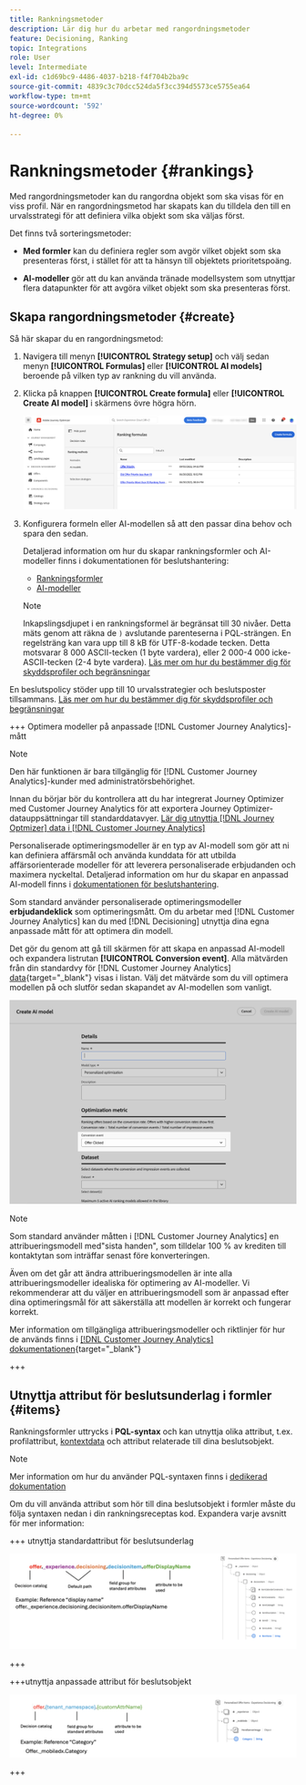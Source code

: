 ```yaml
---
title: Rankningsmetoder
description: Lär dig hur du arbetar med rangordningsmetoder
feature: Decisioning, Ranking
topic: Integrations
role: User
level: Intermediate
exl-id: c1d69bc9-4486-4037-b218-f4f704b2ba9c
source-git-commit: 4839c3c70dcc524da5f3cc394d5573ce5755ea64
workflow-type: tm+mt
source-wordcount: '592'
ht-degree: 0%

---
```


# Rankningsmetoder {#rankings}

Med rangordningsmetoder kan du rangordna objekt som ska visas för en viss profil. När en rangordningsmetod har skapats kan du tilldela den till en urvalsstrategi för att definiera vilka objekt som ska väljas först.

Det finns två sorteringsmetoder:

* **Med formler** kan du definiera regler som avgör vilket objekt som ska presenteras först, i stället för att ta hänsyn till objektets prioritetspoäng.

* **AI-modeller** gör att du kan använda tränade modellsystem som utnyttjar flera datapunkter för att avgöra vilket objekt som ska presenteras först.

## Skapa rangordningsmetoder {#create}

Så här skapar du en rangordningsmetod:

1. Navigera till menyn **[!UICONTROL Strategy setup]** och välj sedan menyn **[!UICONTROL Formulas]** eller **[!UICONTROL AI models]** beroende på vilken typ av rankning du vill använda.

1. Klicka på knappen **[!UICONTROL Create formula]** eller **[!UICONTROL Create AI model]** i skärmens övre högra hörn.

   ![](assets/ranking-create.png)

1. Konfigurera formeln eller AI-modellen så att den passar dina behov och spara den sedan.

   Detaljerad information om hur du skapar rankningsformler och AI-modeller finns i dokumentationen för beslutshantering:

   * [Rankningsformler](exd-ranking-formulas.md)
   * [AI-modeller](../offers/ranking/ai-models.md)

   >[!NOTE]
   >
   >Inkapslingsdjupet i en rankningsformel är begränsat till 30 nivåer. Detta mäts genom att räkna de `)` avslutande parenteserna i PQL-strängen. En regelsträng kan vara upp till 8 kB för UTF-8-kodade tecken. Detta motsvarar 8 000 ASCII-tecken (1 byte vardera), eller 2 000-4 000 icke-ASCII-tecken (2-4 byte vardera). [Läs mer om hur du bestämmer dig för skyddsprofiler och begränsningar](gs-experience-decisioning.md#guardrails)

En beslutspolicy stöder upp till 10 urvalsstrategier och beslutsposter tillsammans. [Läs mer om hur du bestämmer dig för skyddsprofiler och begränsningar](gs-experience-decisioning.md#guardrails)

+++ Optimera modeller på anpassade [!DNL Customer Journey Analytics]-mått

>[!NOTE]
>
>Den här funktionen är bara tillgänglig för [!DNL Customer Journey Analytics]-kunder med administratörsbehörighet.
>
>Innan du börjar bör du kontrollera att du har integrerat Journey Optimizer med Customer Journey Analytics för att exportera Journey Optimizer-datauppsättningar till standarddatavyer. [Lär dig utnyttja [!DNL Journey Optmizer] data i [!DNL Customer Journey Analytics]](../reports/cja-ajo.md)

Personaliserade optimeringsmodeller är en typ av AI-modell som gör att ni kan definiera affärsmål och använda kunddata för att utbilda affärsorienterade modeller för att leverera personaliserade erbjudanden och maximera nyckeltal. Detaljerad information om hur du skapar en anpassad AI-modell finns i [dokumentationen för beslutshantering](../offers/ranking/personalized-optimization-model.md).

Som standard använder personaliserade optimeringsmodeller **erbjudandeklick** som optimeringsmått. Om du arbetar med [!DNL Customer Journey Analytics] kan du med [!DNL Decisioning] utnyttja dina egna anpassade mått för att optimera din modell.

Det gör du genom att gå till skärmen för att skapa en anpassad AI-modell och expandera listrutan **[!UICONTROL Conversion event]**. Alla mätvärden från din standardvy för [!DNL Customer Journey Analytics] [data](https://experienceleague.adobe.com/sv/docs/analytics-platform/using/cja-dataviews/data-views){target="_blank"} visas i listan. Välj det mätvärde som du vill optimera modellen på och slutför sedan skapandet av AI-modellen som vanligt.

![](assets/ai-ranking-custom-metrics.png)

>[!NOTE]
>
>Som standard använder måtten i [!DNL Customer Journey Analytics] en attribueringsmodell med&quot;sista handen&quot;, som tilldelar 100 % av krediten till kontaktytan som inträffar senast före konverteringen.
>
>Även om det går att ändra attribueringsmodellen är inte alla attribueringsmodeller idealiska för optimering av AI-modeller. Vi rekommenderar att du väljer en attribueringsmodell som är anpassad efter dina optimeringsmål för att säkerställa att modellen är korrekt och fungerar korrekt.
>
>Mer information om tillgängliga attribueringsmodeller och riktlinjer för hur de används finns i [[!DNL Customer Journey Analytics] dokumentationen](https://experienceleague.adobe.com/sv/docs/analytics-platform/using/cja-dataviews/component-settings/attribution){target="_blank"}

+++

## Utnyttja attribut för beslutsunderlag i formler {#items}

Rankningsformler uttrycks i **PQL-syntax** och kan utnyttja olika attribut, t.ex. profilattribut, [kontextdata](context-data.md) och attribut relaterade till dina beslutsobjekt.

>[!NOTE]
>
>Mer information om hur du använder PQL-syntaxen finns i [dedikerad dokumentation](https://experienceleague.adobe.com/docs/experience-platform/segmentation/pql/overview.html?lang=sv-SE)

Om du vill använda attribut som hör till dina beslutsobjekt i formler måste du följa syntaxen nedan i din rankningsreceptas kod. Expandera varje avsnitt för mer information:

+++ utnyttja standardattribut för beslutsunderlag

![](assets/formula-attribute.png)

+++

+++utnyttja anpassade attribut för beslutsobjekt

![](assets/formula-attribute-custom.png)

+++
